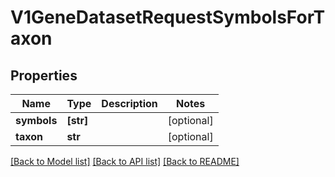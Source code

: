 # V1GeneDatasetRequestSymbolsForTaxon


## Properties
Name | Type | Description | Notes
------------ | ------------- | ------------- | -------------
**symbols** | **[str]** |  | [optional] 
**taxon** | **str** |  | [optional] 

[[Back to Model list]](../README.md#documentation-for-models) [[Back to API list]](../README.md#documentation-for-api-endpoints) [[Back to README]](../README.md)


